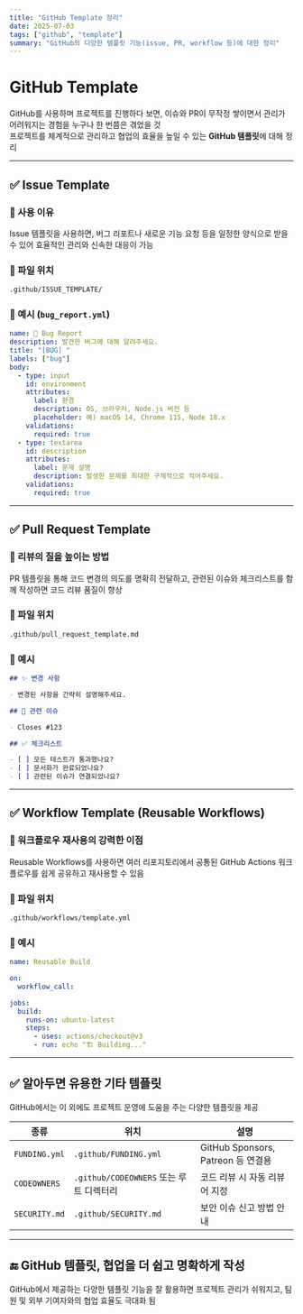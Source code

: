 ```yaml
---
title: "GitHub Template 정리"
date: 2025-07-03
tags: ["github", "template"]
summary: "GitHub의 다양한 템플릿 기능(issue, PR, workflow 등)에 대한 정리"
---
```


# GitHub Template

GitHub를 사용하며 프로젝트를 진행하다 보면, 이슈와 PR이 무작정 쌓이면서 관리가 어려워지는 경험을 누구나 한 번쯤은 겪었을 것  
프로젝트를 체계적으로 관리하고 협업의 효율을 높일 수 있는 **GitHub 템플릿**에 대해 정리

---

## ✅ Issue Template

### 📍 사용 이유

Issue 템플릿을 사용하면, 버그 리포트나 새로운 기능 요청 등을 일정한 양식으로 받을 수 있어 효율적인 관리와 신속한 대응이 가능

### 📁 파일 위치

```bash
.github/ISSUE_TEMPLATE/
```

### 📄 예시 (`bug_report.yml`)

```yaml
name: 🐛 Bug Report
description: 발견한 버그에 대해 알려주세요.
title: "[BUG] "
labels: ["bug"]
body:
  - type: input
    id: environment
    attributes:
      label: 환경
      description: OS, 브라우저, Node.js 버전 등
      placeholder: 예) macOS 14, Chrome 115, Node 18.x
    validations:
      required: true
  - type: textarea
    id: description
    attributes:
      label: 문제 설명
      description: 발생한 문제를 최대한 구체적으로 적어주세요.
    validations:
      required: true
```

---

## ✅ Pull Request Template

### 📍 리뷰의 질을 높이는 방법

PR 템플릿을 통해 코드 변경의 의도를 명확히 전달하고, 관련된 이슈와 체크리스트를 함께 작성하면 코드 리뷰 품질이 향상

### 📁 파일 위치

```bash
.github/pull_request_template.md
```

### 📄 예시

```markdown
## ✨ 변경 사항

- 변경된 사항을 간략히 설명해주세요.

## 📌 관련 이슈

- Closes #123

## ✅ 체크리스트

- [ ] 모든 테스트가 통과했나요?
- [ ] 문서화가 완료되었나요?
- [ ] 관련된 이슈가 연결되었나요?
```

---

## ✅ Workflow Template (Reusable Workflows)

### 📍 워크플로우 재사용의 강력한 이점

Reusable Workflows를 사용하면 여러 리포지토리에서 공통된 GitHub Actions 워크플로우를 쉽게 공유하고 재사용할 수 있음

### 📁 파일 위치

```bash
.github/workflows/template.yml
```

### 📄 예시

```yaml
name: Reusable Build

on:
  workflow_call:

jobs:
  build:
    runs-on: ubuntu-latest
    steps:
      - uses: actions/checkout@v3
      - run: echo "🏗️ Building..."
```

---

## ✅ 알아두면 유용한 기타 템플릿

GitHub에서는 이 외에도 프로젝트 운영에 도움을 주는 다양한 템플릿을 제공

| 종류          | 위치                                    | 설명                               |
| ------------- | --------------------------------------- | ---------------------------------- |
| `FUNDING.yml` | `.github/FUNDING.yml`                   | GitHub Sponsors, Patreon 등 연결용 |
| `CODEOWNERS`  | `.github/CODEOWNERS` 또는 루트 디렉터리 | 코드 리뷰 시 자동 리뷰어 지정      |
| `SECURITY.md` | `.github/SECURITY.md`                   | 보안 이슈 신고 방법 안내           |

---

## 🔚 GitHub 템플릿, 협업을 더 쉽고 명확하게 작성

GitHub에서 제공하는 다양한 템플릿 기능을 잘 활용하면 프로젝트 관리가 쉬워지고, 팀원 및 외부 기여자와의 협업 효율도 극대화 됨

